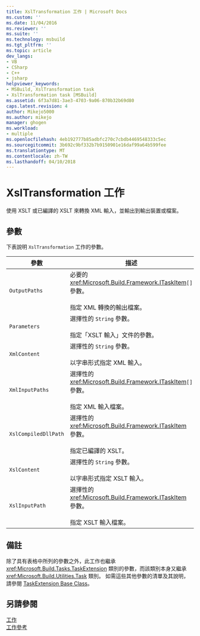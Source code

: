 ```yaml
---
title: XslTransformation 工作 | Microsoft Docs
ms.custom: ''
ms.date: 11/04/2016
ms.reviewer: ''
ms.suite: ''
ms.technology: msbuild
ms.tgt_pltfrm: ''
ms.topic: article
dev_langs:
- VB
- CSharp
- C++
- jsharp
helpviewer_keywords:
- MSBuild, XslTransformation task
- XslTransformation task [MSBuild]
ms.assetid: 6f3a7d81-3ae3-4703-9a06-870b32b69d80
caps.latest.revision: 4
author: Mikejo5000
ms.author: mikejo
manager: ghogen
ms.workload:
- multiple
ms.openlocfilehash: 4eb192777b85adbfc270c7cbdb4469548333c5ec
ms.sourcegitcommit: 3b692c9bf332b7b9150901e16daf99a64b599fee
ms.translationtype: MT
ms.contentlocale: zh-TW
ms.lasthandoff: 04/10/2018
---
```

# <a name="xsltransformation-task"></a>XslTransformation 工作
使用 XSLT 或已編譯的 XSLT 來轉換 XML 輸入，並輸出到輸出裝置或檔案。  
  
## <a name="parameters"></a>參數  
 下表說明 `XslTransformation` 工作的參數。  
  
|參數|描述|  
|---------------|-----------------|  
|`OutputPaths`|必要的 <xref:Microsoft.Build.Framework.ITaskItem>`[]` 參數。<br /><br /> 指定 XML 轉換的輸出檔案。|  
|`Parameters`|選擇性的 `String` 參數。<br /><br /> 指定「XSLT 輸入」文件的參數。|  
|`XmlContent`|選擇性的 `String` 參數。<br /><br /> 以字串形式指定 XML 輸入。|  
|`XmlInputPaths`|選擇性的 <xref:Microsoft.Build.Framework.ITaskItem>`[]` 參數。<br /><br /> 指定 XML 輸入檔案。|  
|`XslCompiledDllPath`|選擇性的 <xref:Microsoft.Build.Framework.ITaskItem> 參數。<br /><br /> 指定已編譯的 XSLT。|  
|`XslContent`|選擇性的 `String` 參數。<br /><br /> 以字串形式指定 XSLT 輸入。|  
|`XslInputPath`|選擇性的 <xref:Microsoft.Build.Framework.ITaskItem> 參數。<br /><br /> 指定 XSLT 輸入檔案。|  
  
## <a name="remarks"></a>備註  
 除了具有表格中所列的參數之外，此工作也繼承 <xref:Microsoft.Build.Tasks.TaskExtension> 類別的參數，而該類別本身又繼承 <xref:Microsoft.Build.Utilities.Task> 類別。 如需這些其他參數的清單及其說明，請參閱 [TaskExtension Base Class](../msbuild/taskextension-base-class.md)。  
  
## <a name="see-also"></a>另請參閱  
 [工作](../msbuild/msbuild-tasks.md)   
 [工作參考](../msbuild/msbuild-task-reference.md)